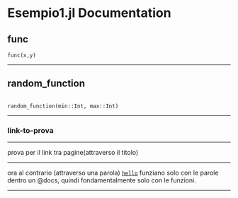 # Esempio1.jl Documentation

## func

```@docs
func(x,y)

```

---

## random_function

```@docs

random_function(min::Int, max::Int)
```


---

### link-to-prova

---

prova per il link tra pagine(attraverso il titolo)

---

ora al contrario (attraverso una parola) [`hello`](@ref)
funziano solo con le parole dentro un @docs, quindi fondamentalmente solo con le funzioni.

---